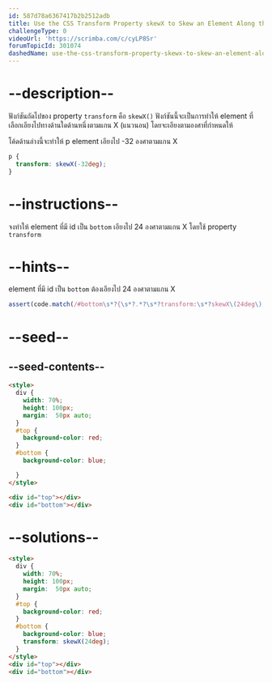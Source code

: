 ```yaml
---
id: 587d78a6367417b2b2512adb
title: Use the CSS Transform Property skewX to Skew an Element Along the X-Axis
challengeType: 0
videoUrl: 'https://scrimba.com/c/cyLP8Sr'
forumTopicId: 301074
dashedName: use-the-css-transform-property-skewx-to-skew-an-element-along-the-x-axis
---
```


# --description--

ฟังก์ชันถัดไปของ property `transform` คือ `skewX()` 
ฟังก์ชันนี้จะเป็นการทำให้ element ที่เลือกเอียงไปทางด้านใดด้านหนึ่งตามแกน  X (แนวนอน) โดยจะเอียงตามองศาที่กำหนดให้

โค้ดด้านล่างนี้จะทำให้ p element เอียงไป -32 องศาตามแกน X

```css
p {
  transform: skewX(-32deg);
}
```

# --instructions--

จงทำให้ element ที่มี id เป็น `bottom` เอียงไป 24 องศาตามแกน X โดยใช้ property `transform`

# --hints--

element ที่มี id เป็น `bottom` ต้องเอียงไป 24 องศาตามแกน X

```js
assert(code.match(/#bottom\s*?{\s*?.*?\s*?transform:\s*?skewX\(24deg\);/g));
```

# --seed--

## --seed-contents--

```html
<style>
  div {
    width: 70%;
    height: 100px;
    margin:  50px auto;
  }
  #top {
    background-color: red;
  }
  #bottom {
    background-color: blue;

  }
</style>

<div id="top"></div>
<div id="bottom"></div>
```

# --solutions--

```html
<style>
  div {
    width: 70%;
    height: 100px;
    margin:  50px auto;
  }
  #top {
    background-color: red;
  }
  #bottom {
    background-color: blue;
    transform: skewX(24deg);
  }
</style>
<div id="top"></div>
<div id="bottom"></div>
```
